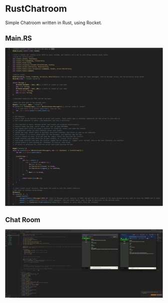 # RustChatroom
Simple Chatroom written in Rust, using Rocket.

## Main.RS 
![MainRS](./mainRS.png)
## Chat Room
![Chatroom](./RustChatroom.png)
